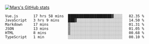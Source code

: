 [![Mars's GitHub stats](https://github-readme-stats.vercel.app/api?username=unbrain)](https://github.com/unbrain/github-readme-stats)

<!--START_SECTION:waka-->

```text
Vue.js       17 hrs 58 mins  ████████████████████▓░░░░   82.35 %
JavaScript   3 hrs 9 mins    ███▓░░░░░░░░░░░░░░░░░░░░░   14.50 %
Markdown     17 mins         ▒░░░░░░░░░░░░░░░░░░░░░░░░   01.31 %
JSON         13 mins         ▒░░░░░░░░░░░░░░░░░░░░░░░░   01.05 %
HTML         8 mins          ▒░░░░░░░░░░░░░░░░░░░░░░░░   00.68 %
TypeScript   1 min           ░░░░░░░░░░░░░░░░░░░░░░░░░   00.10 %
```

<!--END_SECTION:waka-->
